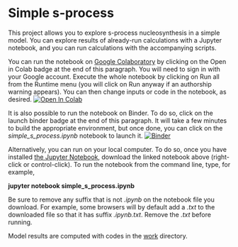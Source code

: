 # Simple s-process

This project allows you to explore s-process nucleosynthesis in a simple model.  You can explore results of already-run calculations with a Jupyter notebook, and you can run calculations with the accompanying scripts.

You can run the notebook on [Google Colaboratory](https://colab.research.google.com) by clicking on the Open in Colab badge at the end of this paragraph.  You will need to sign in with your Google account.  Execute the whole notebook by clicking on Run all from the Runtime menu (you will click on Run anyway if an authorship warning appears).  You can then change inputs or code in the notebook, as desired.  [![Open In Colab](https://colab.research.google.com/assets/colab-badge.svg)](https://colab.research.google.com/github/mbradle/schematic_s_process/blob/main/simple_s_process.ipynb)

It is also possible to run the notebook on Binder.  To do so, click on the launch binder badge at the end of this paragraph.  It will take a few minutes to build the appropriate environment, but once done, you can click on the *simple_s_process.ipynb* notebook to launch it.  [![Binder](https://mybinder.org/badge_logo.svg)](https://mybinder.org/v2/gh/mbradle/simple_s_process/HEAD)

Alternatively, you can run on your local computer.  To do so, once you have installed [the Jupyter Notebook](https://jupyter.org), download the linked notebook above (right-click or control-click).  To run the notebook from the command line, type, for example,

**jupyter notebook simple_s_process.ipynb**

Be sure to remove any suffix that is not *.ipynb* on the notebook file you download.  For example, some browsers will by default add a *.txt* to the downloaded file so that it has suffix *.ipynb.txt*.  Remove the *.txt* before running.

Model results are computed with codes in the [work](https://github.com/mbradle/schematic_s_process/tree/main/work) directory.


